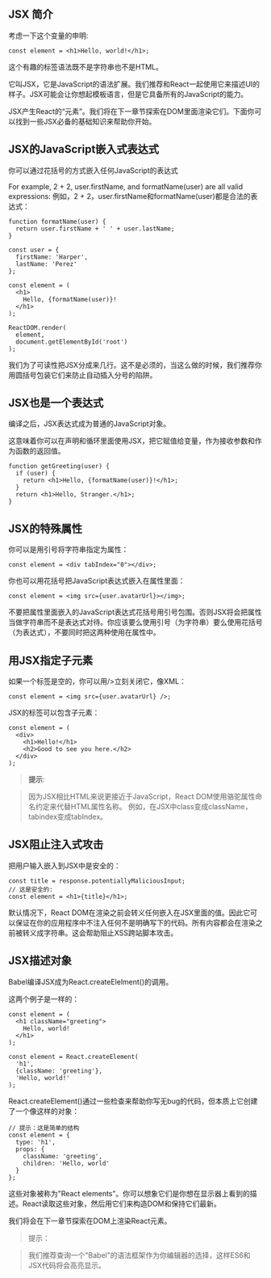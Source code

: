 ## JSX 简介

考虑一下这个变量的申明:

```
const element = <h1>Hello, world!</h1>;
```

这个有趣的标签语法既不是字符串也不是HTML。

它叫JSX，它是JavaScript的语法扩展。我们推荐和React一起使用它来描述UI的样子。JSX可能会让你想起模板语言，但是它具备所有的JavaScript的能力。

JSX产生React的“元素”。我们将在下一章节探索在DOM里面渲染它们。下面你可以找到一些JSX必备的基础知识来帮助你开始。

## JSX的JavaScript嵌入式表达式

你可以通过花括号的方式嵌入任何JavaScript的表达式

For example, 2 + 2, user.firstName, and formatName(user) are all valid expressions:
例如，2 + 2，user.firstName和formatName(user)都是合法的表达式：

```
function formatName(user) {
  return user.firstName + ' ' + user.lastName;
}

const user = {
  firstName: 'Harper',
  lastName: 'Perez'
};

const element = (
  <h1>
    Hello, {formatName(user)}!
  </h1>
);

ReactDOM.render(
  element,
  document.getElementById('root')
);
```

我们为了可读性把JSX分成来几行。这不是必须的，当这么做的时候，我们推荐你用圆括号包装它们来防止自动插入分号的陷阱。

## JSX也是一个表达式

编译之后，JSX表达式成为普通的JavaScript对象。

这意味着你可以在声明和循环里面使用JSX，把它赋值给变量，作为接收参数和作为函数的返回值。

```
function getGreeting(user) {
  if (user) {
    return <h1>Hello, {formatName(user)}!</h1>;
  }
  return <h1>Hello, Stranger.</h1>;
}
```

## JSX的特殊属性

你可以是用引号将字符串指定为属性：

```
const element = <div tabIndex="0"></div>;
```

你也可以用花括号把JavaScript表达式嵌入在属性里面：

```
const element = <img src={user.avatarUrl}></img>;
```

不要把属性里面嵌入的JavaScript表达式花括号用引号包围。否则JSX将会把属性当做字符串而不是表达式对待。你应该要么使用引号（为字符串）要么使用花括号（为表达式），不要同时把这两种使用在属性中。

## 用JSX指定子元素

如果一个标签是空的，你可以用/>立刻关闭它，像XML：

```
const element = <img src={user.avatarUrl} />;
```

JSX的标签可以包含子元素：

```
const element = (
  <div>
    <h1>Hello!</h1>
    <h2>Good to see you here.</h2>
  </div>
);
```

> __提示__:

> 因为JSX相比HTML来说更接近于JavaScript，React DOM使用骆驼属性命名约定来代替HTML属性名称。
例如，在JSX中class变成className，tabindex变成tabIndex。

## JSX阻止注入式攻击

把用户输入嵌入到JSX中是安全的：

```
const title = response.potentiallyMaliciousInput;
// 这是安全的:
const element = <h1>{title}</h1>;
```

默认情况下，React DOM在渲染之前会转义任何嵌入在JSX里面的值。因此它可以保证在你的应用程序中不注入任何不是明确写下的代码。所有内容都会在渲染之前被转义成字符串。这会帮助阻止XSS跨站脚本攻击。

## JSX描述对象

Babel编译JSX成为React.createElelment()的调用。

这两个例子是一样的：

```
const element = (
  <h1 className="greeting">
    Hello, world!
  </h1>
);
```

```
const element = React.createElement(
  'h1',
  {className: 'greeting'},
  'Hello, world!'
);
```

React.createElement()通过一些检查来帮助你写无bug的代码，但本质上它创建了一个像这样的对象：

```
// 提示：这是简单的结构
const element = {
  type: 'h1',
  props: {
    className: 'greeting',
    children: 'Hello, world'
  }
};
```

这些对象被称为"React elements"。你可以想象它们是你想在显示器上看到的描述。React读取这些对象，然后用它们来构造DOM和保持它们最新。

我们将会在下一章节探索在DOM上渲染React元素。

> 提示：

> 我们推荐查询一个"Babel"的语法框架作为你编辑器的选择，这样ES6和JSX代码将会高亮显示。